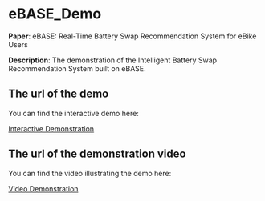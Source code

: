 # eBASE_Demo
**Paper**: eBASE: Real-Time Battery Swap Recommendation System for eBike Users

**Description**: The demonstration of the Intelligent Battery Swap Recommendation System built on eBASE.
## The url of the demo
You can find the interactive demo here: 

[Interactive Demonstration](https://routemapsit.yugu.net.cn/index.html)
## The url of the demonstration video
You can find the video illustrating the demo here: 

[Video Demonstration](https://youtu.be/eKOhbi5hRnk)
